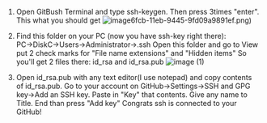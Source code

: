 1. Open GitBush Terminal and type ssh-keygen. Then press 3times "enter". This what you should get
 ![image](https://user-images.githubusercontent.com/73791189/107985995-77917e00-6fcb-11eb-9ee6-17705661e3c1.png)6fcb-11eb-9445-9fd09a9891ef.png)
2. Find this folder on your PC (now you have ssh-key right there): PC→DiskC→Users→Administrator→.ssh Open this folder and go to View put 2 check marks for "File name extensions" and "Hidden items" So you'll get 2 files there: id_rsa and id_rsa.pub
![image (1)](https://user-images.githubusercontent.com/73791189/107986209-e242b980-6fcb-11eb-901b-9cae01c38dbd.png)

 

3. Open id_rsa.pub with any text editor(I use notepad) and copy contents of id_rsa.pub. Go to your account on GitHub→Settings→SSH and GPG key→Add an SSH key. Paste in "Key" that contents. Give any name to Title. End than press "Add key" Congrats ssh is connected to your GitHub!
